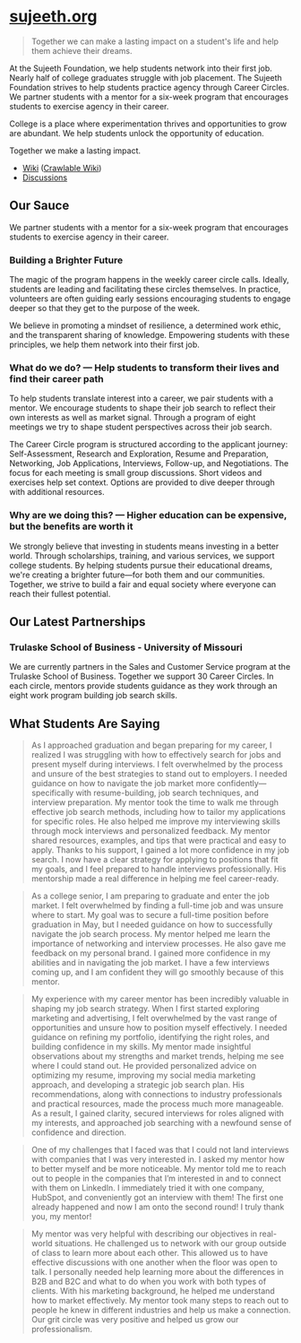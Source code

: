 # [sujeeth.org](https://www.sujeeth.org)

> Together we can make a lasting impact on a student's life and help them achieve their dreams.

At the Sujeeth Foundation, we help students network into their first job. Nearly half of college graduates struggle with job placement. The Sujeeth Foundation strives to help students practice agency through Career Circles.  We partner students with a mentor for a six-week program that encourages students to exercise agency in their career.  

College is a place where experimentation thrives and opportunities to grow are abundant. We help students unlock the opportunity of education.

Together we make a lasting impact. 

- [Wiki](https://github.com/SujeethFoundation/sujeethfoundation.github.io/wiki) ([Crawlable Wiki](https://github-wiki-see.page/m/SujeethFoundation/sujeethfoundation.github.io/wiki))
- [Discussions](https://github.com/SujeethFoundation/sujeethfoundation.github.io/discussions)



## Our Sauce 
We partner students with a mentor for a six-week program that encourages students to exercise agency in their career.

### Building a Brighter Future
The magic of the program happens in the weekly career circle calls.  Ideally, students are leading and facilitating these circles themselves.  In practice, volunteers are often guiding early sessions encouraging students to engage deeper so that they get to the purpose of the week. 

We believe in promoting a mindset of resilience, a determined work ethic, and the transparent sharing of knowledge. Empowering students with these principles, we help them network into their first job.

### What do we do? — Help students to transform their lives and find their career path
To help students translate interest into a career, we pair students with a mentor.  We encourage students to shape their job search to reflect their own interests as well as market signal.  Through a program of eight meetings we try to shape student perspectives across their job search. 

The Career Circle program is structured according to the applicant journey: Self-Assessment, Research and Exploration, Resume and Preparation, Networking, Job Applications, Interviews, Follow-up, and Negotiations.  The focus for each meeting is small group discussions.  Short videos and exercises help set context.  Options are provided to dive deeper through with additional resources. 

### Why are we doing this? — Higher education can be expensive, but the benefits are worth it
We strongly believe that investing in students means investing in a better world. Through scholarships, training, and various services, we support college students. By helping students pursue their educational dreams, we're creating a brighter future—for both them and our communities. Together, we strive to build a fair and equal society where everyone can reach their fullest potential.

## Our Latest Partnerships
### Trulaske School of Business - University of Missouri
We are currently partners in the Sales and Customer Service program at the Trulaske School of Business. Together we support 30 Career Circles. In each circle, mentors provide students guidance as they work through an eight work program building job search skills.

## What Students Are Saying
>As I approached graduation and began preparing for my career, I realized I was struggling with how to effectively search for jobs and present myself during interviews. I felt overwhelmed by the process and unsure of the best strategies to stand out to employers. I needed guidance on how to navigate the job market more confidently—specifically with resume-building, job search techniques, and interview preparation. My mentor took the time to walk me through effective job search methods, including how to tailor my applications for specific roles. He also helped me improve my interviewing skills through mock interviews and personalized feedback. My mentor shared resources, examples, and tips that were practical and easy to apply. Thanks to his support, I gained a lot more confidence in my job search. I now have a clear strategy for applying to positions that fit my goals, and I feel prepared to handle interviews professionally. His mentorship made a real difference in helping me feel career-ready.

>As a college senior, I am preparing to graduate and enter the job market. I felt overwhelmed by finding a full-time job and was unsure where to start. My goal was to secure a full-time position before graduation in May, but I needed guidance on how to successfully navigate the job search process. My mentor helped me learn the importance of networking and interview processes. He also gave me feedback on my personal brand. I gained more confidence in my abilities and in navigating the job market. I have a few interviews coming up, and I am confident they will go smoothly because of this mentor.

>My experience with my career mentor has been incredibly valuable in shaping my job search strategy. When I first started exploring marketing and advertising, I felt overwhelmed by the vast range of opportunities and unsure how to position myself effectively. I needed guidance on refining my portfolio, identifying the right roles, and building confidence in my skills. My mentor made insightful observations about my strengths and market trends, helping me see where I could stand out. He provided personalized advice on optimizing my resume, improving my social media marketing approach, and developing a strategic job search plan. His recommendations, along with connections to industry professionals and practical resources, made the process much more manageable. As a result, I gained clarity, secured interviews for roles aligned with my interests, and approached job searching with a newfound sense of confidence and direction.

>One of my challenges that I faced was that I could not land interviews with companies that I was very interested in. I asked my mentor how to better myself and be more noticeable. My mentor told me to reach out to people in the companies that I’m interested in and to connect with them on LinkedIn. I immediately tried it with one company, HubSpot, and conveniently got an interview with them! The first one already happened and now I am onto the second round! I truly thank you, my mentor!

>My mentor was very helpful with describing our objectives in real-world situations. He challenged us to network with our group outside of class to learn more about each other. This allowed us to have effective discussions with one another when the floor was open to talk. I personally needed help learning more about the differences in B2B and B2C and what to do when you work with both types of clients. With his marketing background, he helped me understand how to market effectively. My mentor took many steps to reach out to people he knew in different industries and help us make a connection. Our grit circle was very positive and helped us grow our professionalism.
